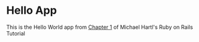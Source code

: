 # Hello App

This is the Hello World app from [Chapter 1](https://www.railstutorial.org/book/beginning) of Michael Hartl's Ruby on Rails Tutorial
